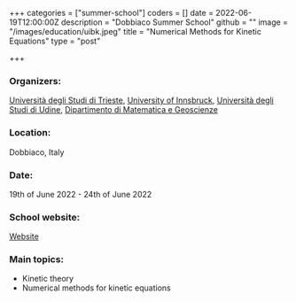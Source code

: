 +++
categories = ["summer-school"]
coders = []
date = 2022-06-19T12:00:00Z
description = "Dobbiaco Summer School"
github = ""
image = "/images/education/uibk.jpeg"
title = "Numerical Methods for Kinetic Equations"
type = "post"

+++
### Organizers:
[Università degli Studi di Trieste](https://www.units.it), [University of Innsbruck](https://uibk.at), [Università degli Studi di Udine](https://www.uniud.it/), [Dipartimento di Matematica e Geoscienze](https://dmg.units.it)

### Location:
Dobbiaco, Italy

### Date:
19th of June 2022 - 24th of June 2022

### School website:
[Website](https://dmi.units.it/dobbiaco/index.php?section=home)

### Main topics:
* Kinetic theory
* Numerical methods for kinetic equations
